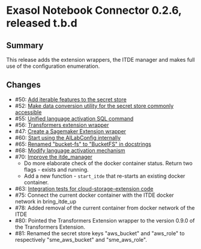# Exasol Notebook Connector 0.2.6, released t.b.d

## Summary

This release adds the extension wrappers, the ITDE manager and makes full use of the configuration enumeration.

## Changes

* #50: [Add iterable features to the secret store](https://github.com/exasol/notebook-connector/issues/50)
* #52: [Make data conversion utility for the secret store commonly accessible](https://github.com/exasol/notebook-connector/issues/52)
* #55: [Unified language activation SQL command](https://github.com/exasol/notebook-connector/pull/55)
* #56: [Transformers extension wrapper](https://github.com/exasol/notebook-connector/pull/56)
* #47: [Create a Sagemaker Extension wrapper](https://github.com/exasol/notebook-connector/issues/47)
* #60: [Start using the AILabConfig internally](https://github.com/exasol/notebook-connector/issues/60)
* #65: [Renamed "bucket-fs" to "BucketFS" in docstrings](https://github.com/exasol/notebook-connector/issues/65)
* #68: [Modify language activation mechanism](https://github.com/exasol/notebook-connector/issues/68)
* #70: [Improve the itde_manager](https://github.com/exasol/notebook-connector/issues/70)
  * Do more elaborate check of the docker container status. Return two flags - exists and running.
  * Add a new function - `start_itde` that re-starts an existing docker container.
* #63: [Integration tests for cloud-storage-extension code](https://github.com/exasol/notebook-connector/issues/63)
* #75: Connect the current docker container with the ITDE docker network in bring_itde_up
* #78: Added removal of the current container from docker network of the ITDE 
* #80: Pointed the Transformers Extension wrapper to the version 0.9.0 of the Transformers Extension.
* #81: Renamed the secret store keys "aws_bucket" and "aws_role" to respectively "sme_aws_bucket" and "sme_aws_role".